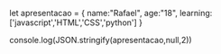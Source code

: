 let apresentacao = {
  name:"Rafael",
  age:"18",
  learning: ['javascript','HTML','CSS','python']
}

console.log(JSON.stringify(apresentacao,null,2))
